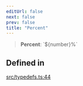 ```yaml
---
editUrl: false
next: false
prev: false
title: "Percent"
---
```


> **Percent**: \`$\{number\}%\`

## Defined in

[src/typedefs.ts:44](https://github.com/fabricjs/fabric.js/blob/a0b4adf41e0a1fd81824114cedd4c32bfb8cac25/src/typedefs.ts#L44)
